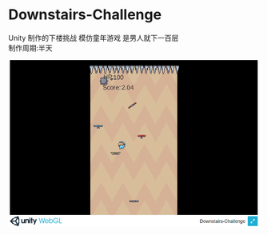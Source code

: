 # Downstairs-Challenge
Unity 制作的下楼挑战 
模仿童年游戏 是男人就下一百层   
制作周期:半天


![截图](https://github.com/Andersonfeng/Downstairs-Challenge/blob/master/screen-shoot.png?raw=true)

